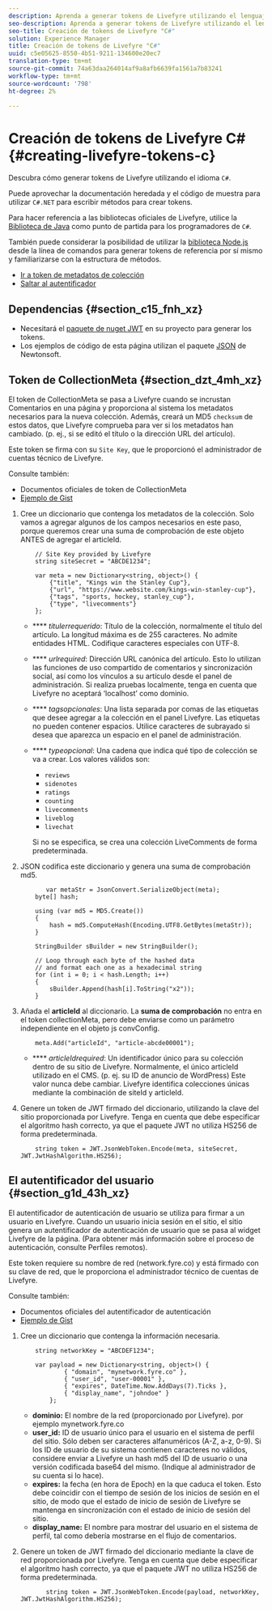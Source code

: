 ```yaml
---
description: Aprenda a generar tokens de Livefyre utilizando el lenguaje "C#".
seo-description: Aprenda a generar tokens de Livefyre utilizando el lenguaje "C#".
seo-title: Creación de tokens de Livefyre "C#"
solution: Experience Manager
title: Creación de tokens de Livefyre "C#"
uuid: c5e05625-8550-4b51-9211-134600e20ec7
translation-type: tm+mt
source-git-commit: 74a63daa264014af9a8afb6639fa1561a7b83241
workflow-type: tm+mt
source-wordcount: '798'
ht-degree: 2%

---
```



# Creación de tokens de Livefyre C\# {#creating-livefyre-tokens-c}

Descubra cómo generar tokens de Livefyre utilizando el idioma ``C#``.

Puede aprovechar la documentación heredada y el código de muestra para utilizar `C#.NET` para escribir métodos para crear tokens.

Para hacer referencia a las bibliotecas oficiales de Livefyre, utilice la [Biblioteca de Java](https://github.com/Livefyre/livefyre-java-utils) como punto de partida para los programadores de `C#`.

También puede considerar la posibilidad de utilizar la [biblioteca Node.js](https://github.com/Livefyre/livefyre-nodejs-utils) desde la línea de comandos para generar tokens de referencia por sí mismo y familiarizarse con la estructura de métodos.

* [Ir a token de metadatos de colección](https://gist.github.com/gibron/56cb9c7060bf4816c4c5#the-collectionMeta-token)
* [Saltar al autentificador](https://gist.github.com/gibron/56cb9c7060bf4816c4c5#the-auth-token)

## Dependencias {#section_c15_fnh_xz}

* Necesitará el [paquete de nuget JWT](https://www.nuget.org/packages/JWT) en su proyecto para generar los tokens.
* Los ejemplos de código de esta página utilizan el paquete [JSON](https://www.nuget.org/packages/newtonsoft.json/) de Newtonsoft.

## Token de CollectionMeta {#section_dzt_4mh_xz}

El token de CollectionMeta se pasa a Livefyre cuando se incrustan Comentarios en una página y proporciona al sistema los metadatos necesarios para la nueva colección. Además, creará un MD5 `checksum` de estos datos, que Livefyre comprueba para ver si los metadatos han cambiado. (p. ej., si se editó el título o la dirección URL del artículo).

Este token se firma con su `Site Key`, que le proporcionó el administrador de cuentas técnico de Livefyre.

Consulte también:

* Documentos oficiales de token de CollectionMeta
* [Ejemplo de Gist](https://gist.github.com/pcolombo/dbbea020618c521a2bd5)

1. Cree un diccionario que contenga los metadatos de la colección. Solo vamos a agregar algunos de los campos necesarios en este paso, porque queremos crear una suma de comprobación de este objeto ANTES de agregar el articleId.

   ```
       // Site Key provided by Livefyre 
       string siteSecret = "ABCDE1234"; 
   
       var meta = new Dictionary<string, object>() { 
           {"title", "Kings win the Stanley Cup"}, 
           {"url", "https://www.website.com/kings-win-stanley-cup"}, 
           {"tags", "sports, hockey, stanley_cup"}, 
           {"type", "livecomments"} 
       };
   ```

   * **** *titulerrequerido*: Título de la colección, normalmente el título del artículo. La longitud máxima es de 255 caracteres. No admite entidades HTML. Codifique caracteres especiales con UTF-8.
   * **** *urlrequired*: Dirección URL canónica del artículo. Esto lo utilizan las funciones de uso compartido de comentarios y sincronización social, así como los vínculos a su artículo desde el panel de administración. Si realiza pruebas localmente, tenga en cuenta que Livefyre no aceptará ‘localhost’ como dominio.
   * **** *tagsopcionales*: Una lista separada por comas de las etiquetas que desee agregar a la colección en el panel Livefyre. Las etiquetas no pueden contener espacios. Utilice caracteres de subrayado si desea que aparezca un espacio en el panel de administración.
   * **** *typeopcional*: Una cadena que indica qué tipo de colección se va a crear. Los valores válidos son:

      * `reviews`
      * `sidenotes`
      * `ratings`
      * `counting`
      * `livecomments`
      * `liveblog`
      * `livechat`

      Si no se especifica, se crea una colección LiveComments de forma predeterminada.


1. JSON codifica este diccionario y genera una suma de comprobación md5.

   ```
          var metaStr = JsonConvert.SerializeObject(meta); 
       byte[] hash; 
   
       using (var md5 = MD5.Create()) 
       { 
           hash = md5.ComputeHash(Encoding.UTF8.GetBytes(metaStr)); 
       } 
   
       StringBuilder sBuilder = new StringBuilder(); 
   
       // Loop through each byte of the hashed data  
       // and format each one as a hexadecimal string  
       for (int i = 0; i < hash.Length; i++) 
       { 
           sBuilder.Append(hash[i].ToString("x2")); 
       } 
   ```

1. Añada el **articleId** al diccionario. La **suma de comprobación** no entra en el token collectionMeta, pero debe enviarse como un parámetro independiente en el objeto js convConfig.

   ```
       meta.Add("articleId", "article-abcde00001"); 
   ```

   * **** *articleIdrequired*: Un identificador único para su colección dentro de su sitio de Livefyre. Normalmente, el único articleId utilizado en el CMS. (p. ej. su ID de anuncio de WordPress) Este valor nunca debe cambiar. Livefyre identifica colecciones únicas mediante la combinación de siteId y articleId.

1. Genere un token de JWT firmado del diccionario, utilizando la clave del sitio proporcionada por Livefyre. Tenga en cuenta que debe especificar el algoritmo hash correcto, ya que el paquete JWT no utiliza HS256 de forma predeterminada.

   ```
       string token = JWT.JsonWebToken.Encode(meta, siteSecret, JWT.JwtHashAlgorithm.HS256);
   ```

## El autentificador del usuario {#section_g1d_43h_xz}

El autentificador de autenticación de usuario se utiliza para firmar a un usuario en Livefyre. Cuando un usuario inicia sesión en el sitio, el sitio genera un autentificador de autenticación de usuario que se pasa al widget Livefyre de la página. (Para obtener más información sobre el proceso de autenticación, consulte Perfiles remotos).

Este token requiere su nombre de red (network.fyre.co) y está firmado con su clave de red, que le proporciona el administrador técnico de cuentas de Livefyre.

Consulte también:

* Documentos oficiales del autentificador de autenticación
* [Ejemplo de Gist](https://gist.github.com/pcolombo/7d7403172c28734c87e2)

1. Cree un diccionario que contenga la información necesaria.

   ```
       string networkKey = "ABCDEF1234"; 
   
       var payload = new Dictionary<string, object>() {  
               { "domain", "mynetwork.fyre.co" }, 
               { "user_id", "user-00001" }, 
               { "expires", DateTime.Now.AddDays(7).Ticks }, 
               { "display_name", "johndoe" } 
           }; 
   ```

   * **dominio:** El nombre de la red (proporcionado por Livefyre). por ejemplo mynetwork.fyre.co
   * **user_id:** ID de usuario único para el usuario en el sistema de perfil del sitio. Sólo deben ser caracteres alfanuméricos (A-Z, a-z, 0-9). Si los ID de usuario de su sistema contienen caracteres no válidos, considere enviar a Livefyre un hash md5 del ID de usuario o una versión codificada base64 del mismo. (Indique al administrador de su cuenta si lo hace).
   * **expires:** la fecha (en hora de Epoch) en la que caduca el token. Esto debe coincidir con el tiempo de sesión de los inicios de sesión en el sitio, de modo que el estado de inicio de sesión de Livefyre se mantenga en sincronización con el estado de inicio de sesión del sitio.
   * **display_name:** El nombre para mostrar del usuario en el sistema de perfil, tal como debería mostrarse en el flujo de comentarios.

1. Genere un token de JWT firmado del diccionario mediante la clave de red proporcionada por Livefyre. Tenga en cuenta que debe especificar el algoritmo hash correcto, ya que el paquete JWT no utiliza HS256 de forma predeterminada.

   ```
          string token = JWT.JsonWebToken.Encode(payload, networkKey, JWT.JwtHashAlgorithm.HS256);
   ```
